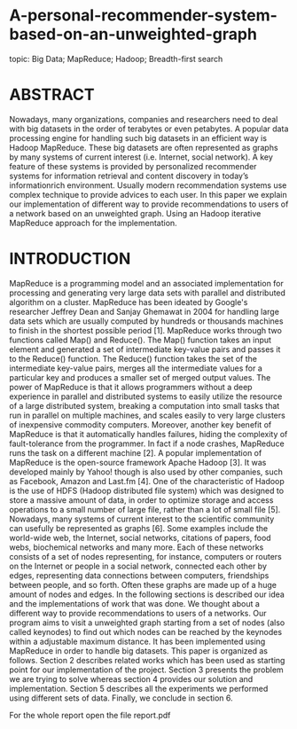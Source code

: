 # A-personal-recommender-system-based-on-an-unweighted-graph
topic: Big Data; MapReduce; Hadoop; Breadth-first search

# ABSTRACT

Nowadays, many organizations, companies and researchers need
to deal with big datasets in the order of terabytes or even
petabytes. A popular data processing engine for handling such big
datasets in an efficient way is Hadoop MapReduce. These big
datasets are often represented as graphs by many systems of
current interest (i.e. Internet, social network). A key feature of
these systems is provided by personalized recommender systems
for information retrieval and content discovery in today’s
informationrich environment. Usually modern recommendation
systems use complex technique to provide advices to each user. In
this paper we explain our implementation of different way to
provide recommendations to users of a network based on an
unweighted graph. Using an Hadoop iterative MapReduce
approach for the implementation.

# INTRODUCTION

MapReduce is a programming model and an associated
implementation for processing and generating very large data sets
with parallel and distributed algorithm on a cluster. MapReduce
has been ideated by Google's researcher Jeffrey Dean and Sanjay
Ghemawat in 2004 for handling large data sets which are usually
computed by hundreds or thousands machines to finish in the
shortest possible period [1].
MapReduce works through two functions called Map() and
Reduce(). The Map() function takes an input element and
generated a set of intermediate key-value pairs and passes it to the
Reduce() function. The Reduce() function takes the set of the
intermediate key-value pairs, merges all the intermediate values
for a particular key and produces a smaller set of merged output
values.
The power of MapReduce is that it allows programmers without a
deep experience in parallel and distributed systems to easily
utilize the resource of a large distributed system, breaking a
computation into small tasks that run in parallel on multiple
machines, and scales easily to very large clusters of inexpensive
commodity computers. Moreover, another key benefit of
MapReduce is that it automatically handles failures, hiding the
complexity of fault-tolerance from the programmer. In fact if a
node crashes, MapReduce runs the task on a different machine
[2].
A popular implementation of MapReduce is the open-source
framework Apache Hadoop [3]. It was developed mainly by
Yahoo! though is also used by other companies, such as
Facebook, Amazon and Last.fm [4]. One of the characteristic of
Hadoop is the use of HDFS (Hadoop distributed file system)
which was designed to store a massive amount of data, in order to
optimize storage and access operations to a small number of large
file, rather than a lot of small file [5].
Nowadays, many systems of current interest to the scientific
community can usefully be represented as graphs [6]. Some
examples include the world-wide web, the Internet, social
networks, citations of papers, food webs, biochemical networks
and many more. Each of these networks consists of a set of nodes
representing, for instance, computers or routers on the Internet or
people in a social network, connected each other by edges,
representing data connections between computers, friendships
between people, and so forth. Often these graphs are made up of a
huge amount of nodes and edges.
In the following sections is described our idea and the
implementations of work that was done. We thought about a
different way to provide recommendations to users of a networks.
Our program aims to visit a unweighted graph starting from a set
of nodes (also called keynodes) to find out which nodes can be
reached by the keynodes within a adjustable maximum distance. It
has been implemented using MapReduce in order to handle big
datasets.
This paper is organized as follows. Section 2 describes related
works which has been used as starting point for our
implementation of the project. Section 3 presents the problem we
are trying to solve whereas section 4 provides our solution and
implementation. Section 5 describes all the experiments we
performed using different sets of data. Finally, we conclude in
section 6.

For the whole report open the file report.pdf
